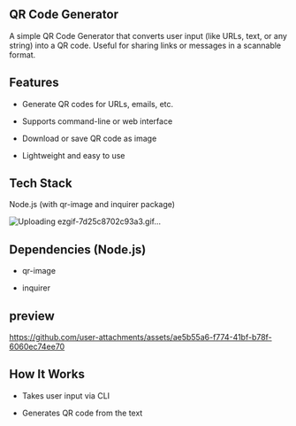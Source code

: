 ## QR Code Generator
A simple QR Code Generator that converts user input (like URLs, text, or any string) into a QR code. Useful for sharing links or messages in a scannable format.

##  Features
- Generate QR codes for URLs, emails, etc.

- Supports command-line or web interface

- Download or save QR code as image

- Lightweight and easy to use

## Tech Stack
Node.js (with qr-image and inquirer package)

![Uploading ezgif-7d25c8702c93a3.gif…]()



## Dependencies (Node.js)
- qr-image

- inquirer

## preview

https://github.com/user-attachments/assets/ae5b55a6-f774-41bf-b78f-6060ec74ee70




## How It Works
- Takes user input via CLI

- Generates QR code from the text

